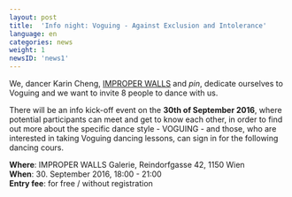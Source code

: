 ```yaml
---
layout: post
title:  'Info night: Voguing - Against Exclusion and Intolerance'
language: en
categories: news
weight: 1
newsID: 'news1'
---
```


We, dancer Karin Cheng, [IMPROPER WALLS](http://www.improperwalls.com) and *pin*, dedicate ourselves to Voguing and we want to invite 8 people to dance with us.

There will be an info kick-off event on the **30th of September 2016**, where potential participants can meet and get to know each other, in order to find out more about the specific dance style - VOGUING - and those, who are interested in taking Voguing dancing lessons, can sign in for the following dancing cours.

**Where**: IMPROPER WALLS Galerie, Reindorfgasse 42, 1150 Wien  
**When**: 30. September 2016, 18:00 - 21:00  
**Entry fee**: for free / without registration  
